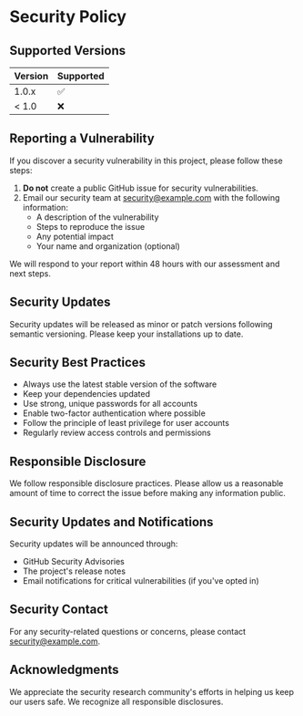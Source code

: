 # Security Policy

## Supported Versions

| Version | Supported          |
| ------- | ------------------ |
| 1.0.x   | :white_check_mark: |
| < 1.0   | :x:                |

## Reporting a Vulnerability

If you discover a security vulnerability in this project, please follow these steps:

1. **Do not** create a public GitHub issue for security vulnerabilities.
2. Email our security team at [security@example.com](mailto:security@example.com) with the following information:
   - A description of the vulnerability
   - Steps to reproduce the issue
   - Any potential impact
   - Your name and organization (optional)

We will respond to your report within 48 hours with our assessment and next steps.

## Security Updates

Security updates will be released as minor or patch versions following semantic versioning. Please keep your installations up to date.

## Security Best Practices

- Always use the latest stable version of the software
- Keep your dependencies updated
- Use strong, unique passwords for all accounts
- Enable two-factor authentication where possible
- Follow the principle of least privilege for user accounts
- Regularly review access controls and permissions

## Responsible Disclosure

We follow responsible disclosure practices. Please allow us a reasonable amount of time to correct the issue before making any information public.

## Security Updates and Notifications

Security updates will be announced through:
- GitHub Security Advisories
- The project's release notes
- Email notifications for critical vulnerabilities (if you've opted in)

## Security Contact

For any security-related questions or concerns, please contact [security@example.com](mailto:security@example.com).

## Acknowledgments

We appreciate the security research community's efforts in helping us keep our users safe. We recognize all responsible disclosures.
